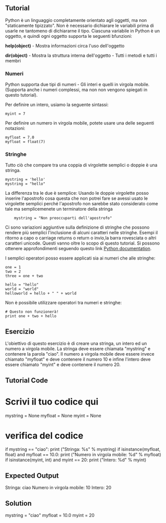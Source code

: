 Tutorial
--------

Python è un linguaggio completamente orientato agli oggetti, ma non "staticamente tipizzato". Non è necessario dichiarare le variabili prima di usarle ne tantomeno di dichiararne il tipo. Ciascuna variabile in Python è un oggetto, e quindi ogni oggetto supporta le seguenti bfunzioni:

**help(object)** - Mostra informazioni circa l'uso dell'oggetto

**dir(object)** - Mostra la struttura interna dell'oggetto - Tutti i metodi e tutti i membri

### Numeri
Python supporta due tipi di numeri - Gli interi e quelli in virgola mobile. (Supporta anche i numeri complessi, ma non non vengono spiegati in questo tutorial).

Per definire un intero, usiamo la seguente sintassi:

    myint = 7

Per  definire un numero in virgola mobile, potete usare una delle seguenti notazioni:

    myfloat = 7.0
    myfloat = float(7)

### Stringhe

Tutto ciò che compare tra una coppia di virgolette semplici o doppie è una stringa.

    mystring = 'hello'
    mystring = "hello"

La differenza tra le due è semplice: Usando le doppie virgolette posso inserire l'apostrofo cosa questa che non potrei fare se avessi usato le virgolette semplici perché l'apostrofo non sarebbe stato considerato come tale ma semplicemenete un terminatore della stringa

        mystring = "Non preoccuparti dell'apostrofo"

Ci sono variazioni aggiuntive sulla definizione di stringhe che possono rendere più semplici l'inclusione di alcuni caratteri nelle stringhe.
Esempi il ritorno a capo o carriage returns o return o invio,la barra rovesciata o altri caratteri unicode. Questi vanno oltre lo scopo di questo
tutorial. Si possono ottenere approfondimenti seguendo questo link [Python documentation](http://docs.python.org/tutorial/introduction.html#strings "Strings in Python Tutorial"). 

I semplici operatori posso essere applicati sia ai numeri che alle stringhe:

    one = 1
    two = 2
    three = one + two

    hello = "hello"
    world = "world"
    helloworld = hello + " " + world

Non è possibile utilizzare operatori tra numeri e stringhe:

    # Questo non funzionerà!
    print one + two + hello


Esercizio
--------

L'obiettivo di questo esercizio è di creare una stringa, un intero ed un numero a virgola mobile. La stringa deve essere chiamata "mystring" e contenere la parola "ciao". Il numero a virgola mobile deve essere invece chiamato "myfloat" e deve contenere il numero 10 e infine l'intero deve essere chiamato "myint" e deve contenere il numero 20. 

Tutorial Code
-------------
# Scrivi il tuo codice qui
mystring = None
myfloat = None
myint = None

# verifica del codice
if mystring == "ciao":
    print ("Stringa: %s" % mystring)
if isinstance(myfloat, float) and myfloat == 10.0:
    print ("Numero in virgola mobile: %d" % myfloat)
if isinstance(myint, int) and myint == 20:
    print ("Intero: %d" % myint)

Expected Output
---------------
Stringa: ciao
Numero in virgola mobile: 10
Intero: 20

Solution
--------
mystring = "ciao"
myfloat = 10.0
myint = 20
